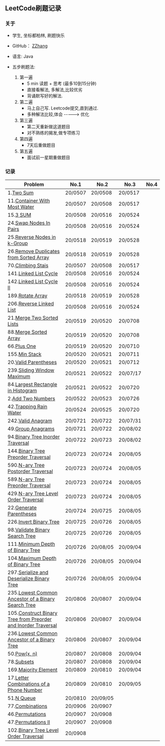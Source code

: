 ## LeetCode刷题记录

### 关于
- 学生, 坐标都柏林, 刷题快乐

- GitHub： [ZZhang](https://github.com/ZZBear20)

- 语言: Java

- 五步刷题法: 
  1. 第一遍
     * 5 min 读题 + 思考 (最多10到15分钟)
     * 直接看解法, 多解法,比较优劣
     * 背诵默写好的解法.
  2. 第二遍
      * 马上自己写. Leetcode提交,直到通过.
      * 多种解法比较,体会 -----> 优化
  3. 第三遍
       * 第二天重新做这道题目
       * 对不熟练的揭发,做专项练习
  4. 第四遍 
       * 7天后重做题目
  5. 第五遍
       * 面试前一星期重做题目

### 记录
| Problem    | No.1    | No.2 | No.3 | No.4 |
| ---------- | ------- | ---- | ---- | ---- |
| 1.[Two Sum](1_TwoSum/Solution.java) |20/0507|20/0508|20/0517||
| 11.[Container With Most Water](11_Container_With_Most_Water/Solution.java) |20/0507|20/0508|20/0517||
| 15.[3 SUM](15_3SUM/Solution.java) |20/0508|20/0516|20/0524||
| 24.[Swap Nodes In Pairs](24_Swap_Nodes_In_Pairs/Solution.java) |20/0508|20/0516|20/0524||
| 25.[Reverse Nodes in k-Group](25_Reverse_Nodes_in_k-Group/Solution.java) |20/0518|20/0519|20/0528||
| 26.[Remove Duplicates from Sorted Array](26_Remove_Duplicates_from_Sorted_Array/Solution.java) |20/0518|20/0519|20/0528||
| 70.[Climbing Stais](70_ClimbingStairs/Solution.java) |20/0507|20/0508|20/0517||
| 141.[Linked List Cycle](141_Linked_List_Cycle/Solution.java) |20/0508|20/0516|20/0524||
| 142.[Linked List Cycle II](142_Linked_List_Cycle_ii/Solution.java) |20/0508|20/0516|20/0524||
| 189.[Rotate Array](189_Rotate_Array/Solution.java) |20/0518|20/0519|20/0528||
| 206.[Reverse Linked List](206_Reverse_Linked_List/Solution.java) |20/0508|20/0516|20/0524||
|21.[Merge Two Sorted Lists](21_Merge_Two_Sorted_Lists/Solution.java)|20/0519|20/0520|20/0708||
|88.[Merge Sorted Array](88_Merge_Sorted_Array/Solution.java)|20/0519|20/0520|20/0708||
|66.[Plus One](66_Plus_One/Solution.java)|20/0519|20/0520|20/0710||
|155.[Min Stack](155_Min_Stack/Solution.java)|20/0520|20/0521|20/0711||
|20.[Valid Parentheses](20_Valid_Parentheses/Solution.java)|20/0520|20/0521|20/0712||
|239.[Sliding Window Maximum](239_Sliding_Window_Maximum/Solution.java)|20/0521|20/0522|20/07/17||
|84.[Largest Rectangle in Histogram](84_Largest_Rectangle_in_Histogram/Solution.java)|20/0521|20/0522|20/0720||
|2.[Add Two Numbers](2_Add_Two_Numbers/Solution.java)|20/0522|20/0523|20/0726||
|42.[Trapping Rain Water](42_Trapping_Rain_Water/Solution.java)|20/0524|20/0525|20/0720||
|242.[Valid Anagram](242_Valid_Anagram/Solution.java)|20/0721|20/0722|20/07/31||
|49.[Group Anagrams](49_Group_Anagrams/Solution.java)|20/0721|20/0722|20/08/02||
|94.[Binary Tree Inorder Traversal](94_Binary_Tree_Inorder_Traversal/Solution.java)|20/0722|20/0723|20/08/02||
|144.[Binary Tree Preorder Traversal](144_Binary_Tree_Preorder_Traversal/Solution.java)|20/0723|20/0724|20/08/05||
|590.[N-ary Tree Postorder Traversal](590_N-ary_Tree_Postorder_Traversal/Solution.java)|20/0723|20/0724|20/08/05||
|589.[N-ary Tree Preorder Traversal](589_N-ary_Tree_Preorder_Traversal/Solution.java)|20/0723|20/0724|20/08/05||
|429.[N-ary Tree Level Order Traversal](429_N-ary_Tree_Level_Order_Traversal/Solution.java)|20/0723|20/0724|20/08/05||
|22.[Generate Parentheses](22_Generate_Parentheses/Solution.java)|20/0724|20/0725|20/08/05||
|226.[Invert Binary Tree](226_Invert_Binary_Tree/Solution.java)|20/0725|20/0726|20/08/05||
|98.[Validate Binary Search Tree](98_Validate_Binary_Search_Tree/Solution.java)|20/0725|20/0726|20/08/05||
|111.[Minimum Depth of Binary Tree](111_Minimum_Depth_of_Binary_Tree/Solution.java)|20/0726|20/08/05|20/09/04||
|104.[Maximum Depth of Binary Tree](104_Maximum_Depth_of_Binary_Tree/Solution.java)|20/0726|20/08/05|20/09/04||
|297.[Serialize and Deserialize Binary Tree](297_Serialize_and_Deserialize_Binary_Tree/Solution.java)|20/0726|20/08/05|20/09/04||
|235.[Lowest Common Ancestor of a Binary Search Tree](235_Lowest_Common_Ancestor_of_a_Binary_Search_Tree/Solution.java)|20/0806|20/0807|20/09/04||
|105.[Construct Binary Tree from Preorder and Inorder Traversal](105_Construct_Binary_Tree_from_Preorder_and_Inorder_Traversal/Solution.java)|20/0806|20/0807|20/09/04||
|236.[Lowest Common Ancestor of a Binary Tree](236_Lowest_Common_Ancestor_of_a_Binary_Tree/Solution.java)|20/0806|20/0807|20/09/04||
|50.[Pow(x, n)](50_Pow(x,_n)/Solution.java)|20/0807|20/0808|20/09/04||
|78.[Subsets](78_Subsets/Solution.java)|20/0807|20/0808|20/09/04||
|169.[Majority Element](169_Majority_Element/Solution.java)|20/0809|20/0810|20/09/04||
|17.[Letter Combinations of a Phone Number](17_Letter_Combinations_of_a_Phone_Number/Solution.java)|20/0809|20/0810|20/09/05||
|51.[N Queue](51_N-Queens//Solution.py)|20/0810|20/09/05|||
|77.[Combinations](77_Combinations/Solution.java)|20/0906|20/0907|||
|46.[Permutations](46_Permutations/Solution.java)|20/0907|20/0908|||
|47.[Permutations II](47_Permutations_II/Solution.java)|20/0907|20/0908|||
|102.[Binary Tree Level Order Traversal](102_Binary_Tree_Level_Order_Traversal/Solution.java)|20/0908||||